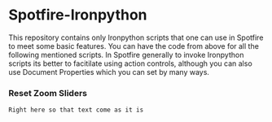 # Spotfire-Ironpython
This repository contains only Ironpython scripts that one can use in Spotfire to meet some basic features. You can have the code from above for all the following mentioned scripts.
In Spotfire generally to invoke Ironpython scripts its better to facitilate using action controls, although you can also use Document Properties which you can set by many ways.

### Reset Zoom Sliders 
```
Right here so that text come as it is 
```
